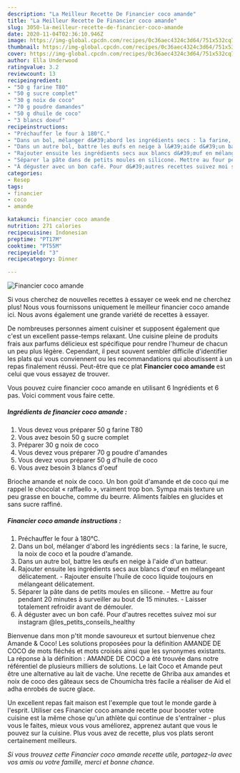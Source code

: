 ```yaml
---
description: "La Meilleur Recette De Financier coco amande"
title: "La Meilleur Recette De Financier coco amande"
slug: 3050-la-meilleur-recette-de-financier-coco-amande
date: 2020-11-04T02:36:10.946Z
image: https://img-global.cpcdn.com/recipes/0c36aec4324c3d64/751x532cq70/financier-coco-amande-photo-principale-de-la-recette.jpg
thumbnail: https://img-global.cpcdn.com/recipes/0c36aec4324c3d64/751x532cq70/financier-coco-amande-photo-principale-de-la-recette.jpg
cover: https://img-global.cpcdn.com/recipes/0c36aec4324c3d64/751x532cq70/financier-coco-amande-photo-principale-de-la-recette.jpg
author: Ella Underwood
ratingvalue: 3.2
reviewcount: 13
recipeingredient:
- "50 g farine T80"
- "50 g sucre complet"
- "30 g noix de coco"
- "70 g poudre damandes"
- "50 g dhuile de coco"
- "3 blancs doeuf"
recipeinstructions:
- "Préchauffer le four à 180°C."
- "Dans un bol, mélanger d&#39;abord les ingrédients secs : la farine, le sucre, la noix de coco et la poudre d&#39;amande."
- "Dans un autre bol, battre les œufs en neige à l&#39;aide d&#39;un batteur."
- "Rajouter ensuite les ingrédients secs aux blancs d&#39;œuf en mélangeant délicatement. Rajouter ensuite l&#39;huile de coco liquide toujours en mélangeant délicatement."
- "Séparer la pâte dans de petits moules en silicone. Mettre au four pendant 20 minutes à surveiller au bout de 15 minutes. Laisser totalement refroidir avant de démouler."
- "À déguster avec un bon café. Pour d&#39;autres recettes suivez moi sur instagram @les_petits_conseils_healthy"
categories:
- Resep
tags:
- financier
- coco
- amande

katakunci: financier coco amande 
nutrition: 271 calories
recipecuisine: Indonesian
preptime: "PT17M"
cooktime: "PT55M"
recipeyield: "3"
recipecategory: Dinner

---
```



![Financier coco amande](https://img-global.cpcdn.com/recipes/0c36aec4324c3d64/751x532cq70/financier-coco-amande-photo-principale-de-la-recette.jpg)

Si vous cherchez de nouvelles recettes à essayer ce week end ne cherchez plus! Nous vous fournissons uniquement le meilleur financier coco amande ici. Nous avons également une grande variété de recettes à essayer.

De nombreuses personnes aiment cuisiner et supposent également que c'est un excellent passe-temps relaxant. Une cuisine pleine de produits frais aux parfums délicieux est spécifique pour rendre l'humeur de chacun un peu plus légère. Cependant, il peut souvent sembler difficile d'identifier les plats qui vous conviennent ou les recommandations qui aboutissent à un repas finalement réussi. Peut-être que ce plat <strong> Financier coco amande </strong> est celui que vous essayez de trouver.

<!--inarticleads1-->

Vous pouvez cuire financier coco amande en utilisant 6 Ingrédients et 6 pas. Voici comment vous faire cette.

##### Ingrédients de financier coco amande :

1. Vous devez vous préparer 50 g farine T80
1. Vous avez besoin 50 g sucre complet
1. Préparer 30 g noix de coco
1. Vous devez vous préparer 70 g poudre d&#39;amandes
1. Vous devez vous préparer 50 g d&#39;huile de coco
1. Vous avez besoin 3 blancs d&#39;oeuf


Brioche amande et noix de coco. Un bon goût d&#39;amande et de coco qui me rappel le chocolat « raffaello », vraiment trop bon. Sympa mais texture un peu grasse en bouche, comme du beurre. Aliments faibles en glucides et sans sucre raffiné. 

<!--inarticleads2-->

##### Financier coco amande instructions :

1. Préchauffer le four à 180°C.
1. Dans un bol, mélanger d&#39;abord les ingrédients secs : la farine, le sucre, la noix de coco et la poudre d&#39;amande.
1. Dans un autre bol, battre les œufs en neige à l&#39;aide d&#39;un batteur.
1. Rajouter ensuite les ingrédients secs aux blancs d&#39;œuf en mélangeant délicatement. - Rajouter ensuite l&#39;huile de coco liquide toujours en mélangeant délicatement.
1. Séparer la pâte dans de petits moules en silicone. - Mettre au four pendant 20 minutes à surveiller au bout de 15 minutes. - Laisser totalement refroidir avant de démouler.
1. À déguster avec un bon café. Pour d&#39;autres recettes suivez moi sur instagram @les_petits_conseils_healthy


Bienvenue dans mon p&#39;tit monde savoureux et surtout bienvenue chez Amande &amp; Coco! Les solutions proposées pour la définition AMANDE DE COCO de mots fléchés et mots croisés ainsi que les synonymes existants. La réponse à la définition : AMANDE DE COCO a été trouvée dans notre référentiel de plusieurs milliers de solutions. Le lait Coco et Amande peut être une alternative au lait de vache. Une recette de Ghriba aux amandes et noix de coco des gâteaux secs de Choumicha très facile a réaliser de Aid el adha enrobés de sucre glace. 

<!--inarticleads1-->

<p>
Un excellent repas fait maison est l'exemple que tout le monde garde à l'esprit. Utiliser ces Financier coco amande recette pour booster votre cuisine est la même chose qu'un athlète qui continue de s'entraîner - plus vous le faites, mieux vous vous améliorez, apprenez autant que vous le pouvez sur la cuisine. Plus vous avez de recette, plus vos plats seront certainement meilleurs.
</p>

<p>
<i>Si vous trouvez cette Financier coco amande recette utile, partagez-la avec vos amis ou votre famille, merci et bonne chance.</i>
</p>
